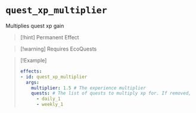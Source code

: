 # `quest_xp_multiplier`

Multiplies quest xp gain

> [!hint] Permanent Effect

> [!warning] Requires EcoQuests

> [!Example]
> ```yaml
> effects:
> - id: quest_xp_multiplier
>   args:
>     multiplier: 1.5 # The experience multiplier
>     quests: # The list of quests to multiply xp for. If removed, it will multiply all quests.
>       - daily_1
>       - weekly_1 
> ```
